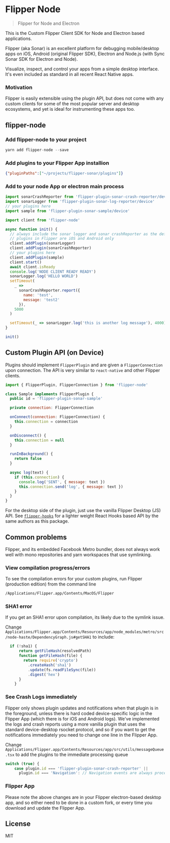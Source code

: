 # Flipper Node

> Flipper for Node and Electron

This is the Custom Flipper Client SDK for Node and Electron based applications. 

Flipper (aka Sonar) is an excellent platform for debugging mobile/desktop apps on iOS, Android (original Flipper SDK), Electron and Node.js (with Sync Sonar SDK for Electron and Node).   

Visualize, inspect, and control your apps from a simple desktop interface.    It's even included as standard in all recent React Native apps.

### Motivation

Flipper is easily extensible using the plugin API, but does not come with any custom clients for some of the most popular server and desktop ecosystems, and yet is ideal for instrumenting these apps too.

## flipper-node

### Add flipper-node to your project

``` js
yarn add flipper-node --save
```

### Add plugins to your Flipper App installion

``` json
{"pluginPaths":["~/projects/flipper-sonar/plugins"]}
```

### Add to your node App or electron main process

``` js
import sonarCrashReporter from 'flipper-plugin-sonar-crash-reporter/device'
import sonarLogger from 'flipper-plugin-sonar-log-reporter/device'
// your plugins here
import sample from 'flipper-plugin-sonar-sample/device'

import client from 'flipper-node'

async function init() {
  // always include the sonar logger and sonar crashReporter as the default device 
  // plugins in Flipper are iOS and Android only
  client.addPlugin(sonarLogger)
  client.addPlugin(sonarCrashReporter)
  // your plugins here
  client.addPlugin(sample)
  client.start()
  await client.isReady
  console.log('NODE CLIENT READY READY')
  sonarLogger.log('HELLO WORLD')
  setTimeout(
    _ =>
      sonarCrashReporter.report({
        name: 'test',
        message: 'test2'
      }),
    5000
  )

  setTimeout(_ => sonarLogger.log('this is another log message'), 4000)
}

init()
```

## Custom Plugin API (on Device)

Plugins should implement `FlipperPlugin` and are given a `FlipperConnection` upon connection.   The API is very similar to `react-native` and other Flipper clients.

``` js
import { FlipperPlugin, FlipperConnection } from 'flipper-node'

class Sample implements FlipperPlugin {
  public id = 'flipper-plugin-sonar-sample'

  private connection: FlipperConnection

  onConnect(connection: FlipperConnection) {
    this.connection = connection
  }

  onDisconnect() {
    this.connection = null
  }

  runInBackground() {
    return false
  }

  async log(text) {
    if (this.connection) {
      console.log('SENT', { message: text })
      this.connection.send('log', { message: text })
    }
  }
}
```

For the desktop side of the plugin, just use the vanilla Flipper Desktop (JS) API.   See [`flipper-hooks`](https://www.npmjs.com/package/flipper-hooks) for a lighter weight React Hooks based API by the same authors as this package.

## Common problems

Flipper, and its embedded Facebook Metro bundler, does not always work well with mono repositories and yarn workspaces that use symlinking.

### View compilation progress/errors

To see the compilation errors for your custom plugins, run Flipper (production edition) from the command line

``` bash
/Applications/Flipper.app/Contents/MacOS/Flipper
```

### SHA1 error
If you get an SHA1 error upon compilation, its likely due to the symlink issue.

Change `Applications/Flipper.app/Contents/Resources/app/node_modules/metro/src/node-haste/DependencyGraph.js#getSHA1` to include:

``` js
  if (!sha1) {
      return getFileHash(resolvedPath)
      function getFileHash(file) {
        return require('crypto')
          .createHash('sha1')
          .update(fs.readFileSync(file))
          .digest('hex')
      }
    }
```

### See Crash Logs immediately

Flipper only shows plugin updates and notifications when that plugin is in the foreground, unless there is hard coded device-specific logic in the Flipper App (which there is for iOS and Android logs).   We've implemented the logs and crash reports using a more vanilla plugin that uses the standard device-desktop rsocket protocol, and so if you want to get the notifications immediately you need to change one line in the Flipper App.

Change `Applications/Flipper.app/Contents/Resources/app/src/utils/messageQueue.tsx` to add the plugins to the immediate processing queue

``` js
switch (true) {
    case plugin.id === 'flipper-plugin-sonar-crash-reporter' ||
      plugin.id === 'Navigation': // Navigation events are always processed, to make sure the navbar stays up to date
```

### Flipper App

Please note the above changes are in your Flipper electron-based desktop app, and so either need to be done in a custom fork, or every time you download and update the Flipper App. 

## License

MIT

